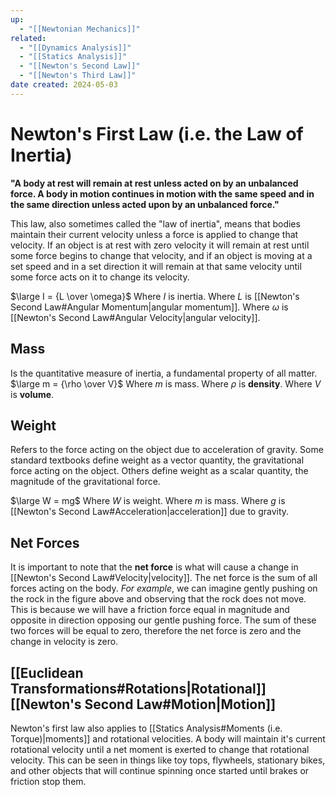 ```yaml
---
up:
  - "[[Newtonian Mechanics]]"
related:
  - "[[Dynamics Analysis]]"
  - "[[Statics Analysis]]"
  - "[[Newton's Second Law]]"
  - "[[Newton's Third Law]]"
date created: 2024-05-03
---
```

# Newton's First Law (i.e. the Law of Inertia)
**"A body at rest will remain at rest unless acted on by an unbalanced force. A body in motion continues in motion with the same speed and in the same direction unless acted upon by an unbalanced force."**

This law, also sometimes called the "law of inertia", means that bodies maintain their current velocity unless a force is applied to change that velocity. 
	If an object is at rest with zero velocity it will remain at rest until some force begins to change that velocity, and if an object is moving at a set speed and in a set direction it will remain at that same velocity until some force acts on it to change its velocity.

$\large I = {L \over \omega}$
	Where $I$ is inertia.
	Where $L$ is [[Newton's Second Law#Angular Momentum|angular momentum]].
	Where $\omega$ is [[Newton's Second Law#Angular Velocity|angular velocity]].
## Mass
Is the quantitative measure of inertia, a fundamental property of all matter.
$\large m = {\rho \over V}$
	Where $m$ is mass.
	Where $\rho$ is **density**.
	Where $V$ is **volume**.
## Weight
Refers to the force acting on the object due to acceleration of gravity.
	Some standard textbooks define weight as a vector quantity, the gravitational force acting on the object. Others define weight as a scalar quantity, the magnitude of the gravitational force. 
	
$\large W = mg$
	Where $W$ is weight.
	Where $m$ is mass.
	Where $g$ is [[Newton's Second Law#Acceleration|acceleration]] due to gravity.
## Net Forces
It is important to note that the **net force** is what will cause a change in [[Newton's Second Law#Velocity|velocity]]. 
	The net force is the sum of all forces acting on the body. 
		*For example*, we can imagine gently pushing on the rock in the figure above and observing that the rock does not move. 
			This is because we will have a friction force equal in magnitude and opposite in direction opposing our gentle pushing force. 
				The sum of these two forces will be equal to zero, therefore the net force is zero and the change in velocity is zero.
## [[Euclidean Transformations#Rotations|Rotational]] [[Newton's Second Law#Motion|Motion]]
Newton's first law also applies to [[Statics Analysis#Moments (i.e. Torque)|moments]] and rotational velocities.
	A body will maintain it's current rotational velocity until a net moment is exerted to change that rotational velocity.
		 This can be seen in things like toy tops, flywheels, stationary bikes, and other objects that will continue spinning once started until brakes or friction stop them.